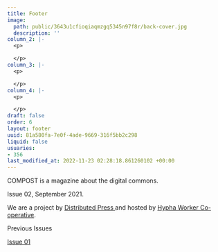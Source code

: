 ```yaml
---
title: Footer
image:
  path: public/3643u1cfioqiaqmzgq5345n97f8r/back-cover.jpg
  description: ''
column_2: |-
  <p>

  </p>
column_3: |-
  <p>

  </p>
column_4: |-
  <p>

  </p>
draft: false
order: 6
layout: footer
uuid: 81a580fa-7e0f-4ade-9669-316f5bb2c298
liquid: false
usuaries:
- 356
last_modified_at: 2022-11-23 02:28:18.861260102 +00:00
---
```


<p>COMPOST is a magazine about the digital commons.</p><p>Issue 02, September 2021.</p><p>We are a project by <a href="https://distributed.press/" rel="noopener" referrerpolicy="strict-origin-when-cross-origin">Distributed Press </a>and hosted by <a href="https://hypha.coop" rel="noopener" referrerpolicy="strict-origin-when-cross-origin">Hypha Worker Co-operative</a>.</p><p>Previous Issues</p><p><a href="https://one.compost.digital" rel="noopener" referrerpolicy="strict-origin-when-cross-origin">Issue 01</a></p>